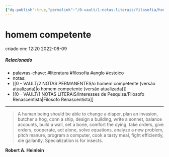 ```yaml
---
{"dg-publish":true,"permalink":"/0-vault/1-notas-literais/filosofia/homem-competente/","title":"homem competente","tags":["literatura","filosofia","anglo","estoico"],"dgHomeLink":true,"dgShowLocalGraph":true,"dgShowFileTree":true,"noteIcon":""}
---
```


# homem competente
criado em: 12:20 2022-08-09

##### Relacionado
- palavras-chave: #literatura #filosofia #anglo #estoico 
- notas:
- [[0 - VAULT/2 NOTAS PERMANENTES/o homem competente (versão atualizada)\|o homem competente (versão atualizada)]]
- [[0 - VAULT/1 NOTAS LITERAIS/Interesses de Pesquisa/Filosofo Renascentista\|Filosofo Renascentista]]

---

>A human being should be able to change a diaper, plan an invasion, butcher a hog, conn a ship, design a building, write a sonnet, balance accounts, build a wall, set a bone, comfort the dying, take orders, give orders, cooperate, act alone, solve equations, analyze a new problem, pitch manure, program a computer, cook a tasty meal, fight efficiently, die gallantly. Specialization is for insects.

**Robert A. Heinlein**